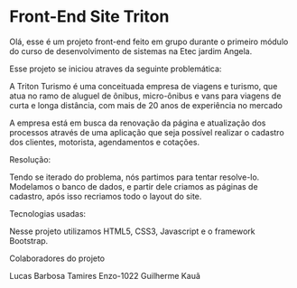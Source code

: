 # Front-End Site Triton 

Olá, esse é um projeto front-end feito em grupo durante o primeiro módulo do curso de desenvolvimento de sistemas na Etec jardim Angela.


 Esse projeto se iniciou atraves da seguinte problemática:

 A Triton Turismo é uma conceituada empresa de viagens e turismo, que atua no ramo de 
aluguel de ônibus, micro-ônibus e vans para viagens de curta e longa distância, com mais 
de 20 anos de experiência no mercado

 A empresa está em busca da renovação da página e atualização dos processos através 
de uma aplicação que seja possível realizar o cadastro dos clientes, motorista, 
agendamentos e cotações.


 Resolução: 
 
 Tendo se iterado do problema, nós partimos para tentar resolve-lo. Modelamos o banco de dados, e partir dele criamos as páginas de cadastro, após isso recriamos todo o layout do site.


 Tecnologias usadas:

 Nesse projeto utilizamos HTML5, CSS3, Javascript e o framework Bootstrap.


 Colaboradores do projeto 

Lucas Barbosa 
Tamires
Enzo-1022
Guilherme
Kauã 


